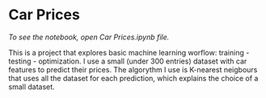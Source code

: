 # Car Prices
 
 *To see the notebook, open Car Prices.ipynb file.*
 
 This is a project that explores basic machine learning worflow: training - testing - optimization.
 I use a small (under 300 entries) dataset with car features to predict their prices. The algorythm I use is K-nearest neigbours that uses all the dataset for each prediction, which explains the choice of a small dataset.
